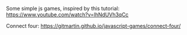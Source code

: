 Some simple js games, inspired by this tutorial:
https://www.youtube.com/watch?v=lhNdUVh3qCc

Connect four:
https://gitmartin.github.io/javascript-games/connect-four/